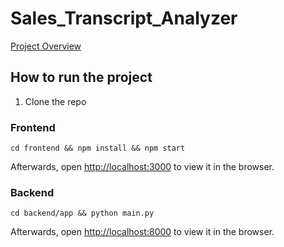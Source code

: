 # Sales_Transcript_Analyzer



[Project Overview](https://www.notion.so/Zelta-AI-Challenge-59fd8050b8714b41bc055fe6784a9449?pvs=4)


## How to run the project

1. Clone the repo

### Frontend

` cd frontend && npm install && npm start `

Afterwards, open [http://localhost:3000](http://localhost:3000) to view it in the browser.

### Backend

` cd backend/app && python main.py `

Afterwards, open [http://localhost:8000](http://localhost:8000) to view it in the browser.

